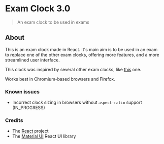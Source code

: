 # Exam Clock 3.0

> An exam clock to be used in exams

## About

This is an exam clock made in React. It's main aim is to be used
in an exam to replace one of the other exam clocks, offering more 
features, and a more streamlined user interface.

This clock was inspired by several other exam clocks, like 
[this](https://github.com/appventure-nush/exam-clock-2020) one.

Works best in Chromium-based browsers and Firefox.

### Known issues

* Incorrect clock sizing in browsers without `aspect-ratio` support
  (IN_PROGRESS)
  
### Credits 

* The [React](https://reactjs.org/) project 
* The [Material UI](https://material-ui.com/) React UI library